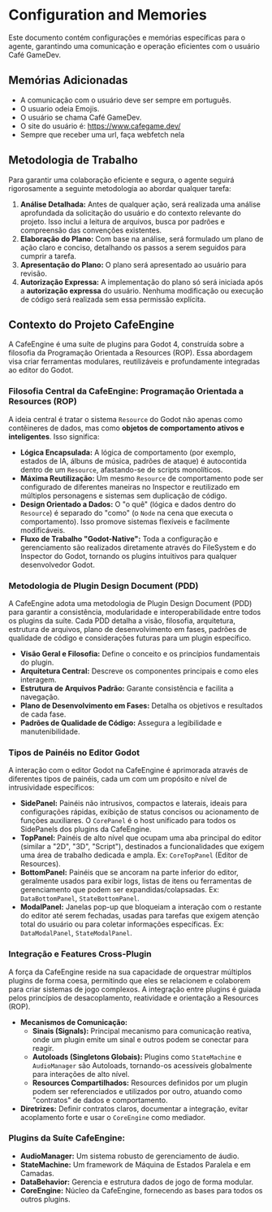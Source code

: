 # Configuration and Memories

Este documento contém configurações e memórias específicas para o agente, garantindo uma comunicação e operação eficientes com o usuário Café GameDev.

## Memórias Adicionadas

-   A comunicação com o usuário deve ser sempre em português.
-   O usuario odeia Emojis.
-   O usuário se chama Café GameDev.
-   O site do usuário é: https://www.cafegame.dev/
-   Sempre que receber uma url, faça webfetch nela

## Metodologia de Trabalho

Para garantir uma colaboração eficiente e segura, o agente seguirá rigorosamente a seguinte metodologia ao abordar qualquer tarefa:

1.  **Análise Detalhada:** Antes de qualquer ação, será realizada uma análise aprofundada da solicitação do usuário e do contexto relevante do projeto. Isso inclui a leitura de arquivos, busca por padrões e compreensão das convenções existentes.
2.  **Elaboração do Plano:** Com base na análise, será formulado um plano de ação claro e conciso, detalhando os passos a serem seguidos para cumprir a tarefa.
3.  **Apresentação do Plano:** O plano será apresentado ao usuário para revisão.
4.  **Autorização Expressa:** A implementação do plano só será iniciada após a **autorização expressa** do usuário. Nenhuma modificação ou execução de código será realizada sem essa permissão explícita.

## Contexto do Projeto CafeEngine

A CafeEngine é uma suíte de plugins para Godot 4, construída sobre a filosofia da Programação Orientada a Resources (ROP). Essa abordagem visa criar ferramentas modulares, reutilizáveis e profundamente integradas ao editor do Godot.

### Filosofia Central da CafeEngine: Programação Orientada a Resources (ROP)

A ideia central é tratar o sistema `Resource` do Godot não apenas como contêineres de dados, mas como **objetos de comportamento ativos e inteligentes**. Isso significa:

-   **Lógica Encapsulada:** A lógica de comportamento (por exemplo, estados de IA, álbuns de música, padrões de ataque) é autocontida dentro de um `Resource`, afastando-se de scripts monolíticos.
-   **Máxima Reutilização:** Um mesmo `Resource` de comportamento pode ser configurado de diferentes maneiras no Inspector e reutilizado em múltiplos personagens e sistemas sem duplicação de código.
-   **Design Orientado a Dados:** O "o quê" (lógica e dados dentro do `Resource`) é separado do "como" (o `Node` na cena que executa o comportamento). Isso promove sistemas flexíveis e facilmente modificáveis.
-   **Fluxo de Trabalho "Godot-Native":** Toda a configuração e gerenciamento são realizados diretamente através do FileSystem e do Inspector do Godot, tornando os plugins intuitivos para qualquer desenvolvedor Godot.

### Metodologia de Plugin Design Document (PDD)

A CafeEngine adota uma metodologia de Plugin Design Document (PDD) para garantir a consistência, modularidade e interoperabilidade entre todos os plugins da suíte. Cada PDD detalha a visão, filosofia, arquitetura, estrutura de arquivos, plano de desenvolvimento em fases, padrões de qualidade de código e considerações futuras para um plugin específico.

-   **Visão Geral e Filosofia:** Define o conceito e os princípios fundamentais do plugin.
-   **Arquitetura Central:** Descreve os componentes principais e como eles interagem.
-   **Estrutura de Arquivos Padrão:** Garante consistência e facilita a navegação.
-   **Plano de Desenvolvimento em Fases:** Detalha os objetivos e resultados de cada fase.
-   **Padrões de Qualidade de Código:** Assegura a legibilidade e manutenibilidade.

### Tipos de Painéis no Editor Godot

A interação com o editor Godot na CafeEngine é aprimorada através de diferentes tipos de painéis, cada um com um propósito e nível de intrusividade específicos:

-   **SidePanel:** Painéis não intrusivos, compactos e laterais, ideais para configurações rápidas, exibição de status concisos ou acionamento de funções auxiliares. O `CorePanel` é o host unificado para todos os SidePanels dos plugins da CafeEngine.
-   **TopPanel:** Painéis de alto nível que ocupam uma aba principal do editor (similar a "2D", "3D", "Script"), destinados a funcionalidades que exigem uma área de trabalho dedicada e ampla. Ex: `CoreTopPanel` (Editor de Resources).
-   **BottomPanel:** Painéis que se ancoram na parte inferior do editor, geralmente usados para exibir logs, listas de itens ou ferramentas de gerenciamento que podem ser expandidas/colapsadas. Ex: `DataBottomPanel`, `StateBottomPanel`.
-   **ModalPanel:** Janelas pop-up que bloqueiam a interação com o restante do editor até serem fechadas, usadas para tarefas que exigem atenção total do usuário ou para coletar informações específicas. Ex: `DataModalPanel`, `StateModalPanel`.

### Integração e Features Cross-Plugin

A força da CafeEngine reside na sua capacidade de orquestrar múltiplos plugins de forma coesa, permitindo que eles se relacionem e colaborem para criar sistemas de jogo complexos. A integração entre plugins é guiada pelos princípios de desacoplamento, reatividade e orientação a Resources (ROP).

-   **Mecanismos de Comunicação:**
    -   **Sinais (Signals):** Principal mecanismo para comunicação reativa, onde um plugin emite um sinal e outros podem se conectar para reagir.
    -   **Autoloads (Singletons Globais):** Plugins como `StateMachine` e `AudioManager` são Autoloads, tornando-os acessíveis globalmente para interações de alto nível.
    -   **Resources Compartilhados:** Resources definidos por um plugin podem ser referenciados e utilizados por outro, atuando como "contratos" de dados e comportamento.
-   **Diretrizes:** Definir contratos claros, documentar a integração, evitar acoplamento forte e usar o `CoreEngine` como mediador.

### Plugins da Suíte CafeEngine:

-   **AudioManager:** Um sistema robusto de gerenciamento de áudio.
-   **StateMachine:** Um framework de Máquina de Estados Paralela e em Camadas.
-   **DataBehavior:** Gerencia e estrutura dados de jogo de forma modular.
-   **CoreEngine:** Núcleo da CafeEngine, fornecendo as bases para todos os outros plugins.

